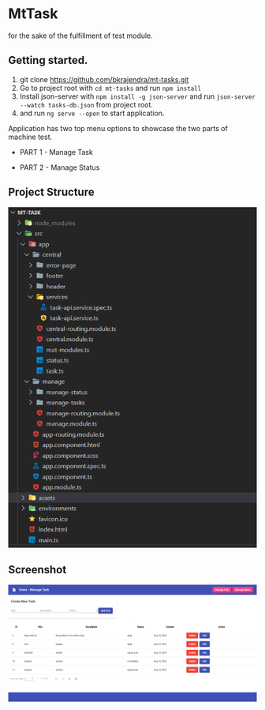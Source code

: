 # MtTask

for the sake of the fulfillment of test module. 

## Getting started.

1. git clone https://github.com/bkrajendra/mt-tasks.git
2. Go to project root with ```cd mt-tasks``` and run ```npm install```
3. Install json-server with ```npm install -g json-server``` and run ```json-server --watch tasks-db.json``` from project root.
4. and run ```ng serve --open``` to start application.

Application has two top menu options to showcase the two parts of machine test.

- PART 1 - Manage Task

- PART 2 - Manage Status


## Project Structure

![alt text][structure]


## Screenshot

![alt text][capture]

[structure]: struct.png  "Project Structure"
[capture]: capture.png  "Project Structure"